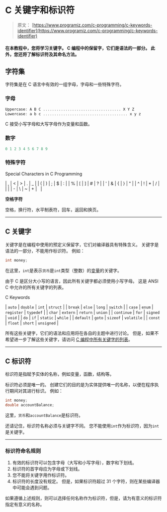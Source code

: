 # C 关键字和标识符

> 原文： [https://www.programiz.com/c-programming/c-keywords-identifier](https://www.programiz.com/c-programming/c-keywords-identifier)

#### 在本教程中，您将学习关键字。 C 编程中的保留字，它们是语法的一部分。 此外，您还将了解标识符及其命名方法。

## 字符集

字符集是在 C 语言中有效的一组字母，字母和一些特殊字符。

### 字母

```c
Uppercase: A B C ................................... X Y Z
Lowercase: a b c ...................................... x y z
```

C 接受小写字母和大写字母作为变量和函数。

### 数字

```c
0 1 2 3 4 5 6 7 8 9
```

### 特殊字符

Special Characters in C Programming

| , | < | > | . | _ |
| ( | ) | ; | $ | : |
| % | [ | ] | # | ? |
| ' | & | { | } | " |
| ^ | ! | * | / | &#124; |
| - | \ | ~ | + |   |

**空格字符**

空格，换行符，水平制表符，回车，返回和换页。

* * *

## C 关键字

关键字是在编程中使用的预定义保留字，它们对编译器具有特殊含义。 关键字是语法的一部分，不能用作标识符。 例如：

```c
int money;
```

在这里，`int`是表示`货币`是`int`类型（整数）的[变量](/c-programming/c-variables-constants "Variables in C programming")的关键字。

由于 C 是区分大小写的语言，因此所有关键字都必须使用小写字母。 这是 ANSI C 中允许的所有关键字的列表。

C Keywords

| `auto` | `double` | `int` | `struct` |
| `break` | `else` | `long` | `switch` |
| `case` | `enum` | `register` | ``typedef`` |
| `char` | `extern` | `return` | `union` |
| `continue` | `for` | `signed` | `void` |
| `do` | `if` | `static` | `while` |
| `default` | `goto` | `sizeof` | `volatile` |
| `const` | `float` | `short` | `unsigned` |

所有这些关键字，它们的语法和应用将在各自的主题中进行讨论。 但是，如果不希望进一步了解这些关键字，请访问 [C 编程中所有关键字的列表](/c-programming/list-all-keywords-c-language "List of all keywords in C ")。

* * *

## C 标识符

标识符是指赋予实体的名称，例如变量，函数，结构等。

标识符必须是唯一的。 创建它们的目的是为实体提供唯一的名称，以便在程序执行期间对其进行标识。 例如：

```c
int money;
double accountBalance;
```

这里，`货币`和`accountBalance`是标识符。

还请记住，标识符名称必须与关键字不同。 您不能使用`int`作为标识符，因为`int`是关键字。

* * *

### 标识符命名规则

1.  有效的标识符可以包含字母（大写和小写字母），数字和下划线。
2.  标识符的首字母应为字母或下划线。
3.  您不能将关键字用作标识符。
4.  标识符的长度没有规定。 但是，如果标识符超过 31 个字符，则在某些编译器中可能会遇到问题。

如果遵循上述规则，则可以选择任何名称作为标识符，但是，请为有意义的标识符指定有意义的名称。